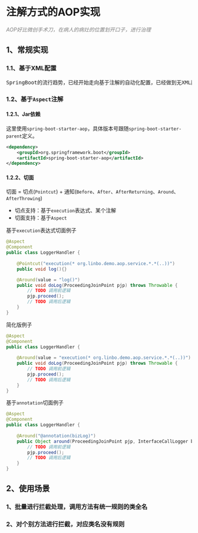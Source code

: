 # 注解方式的AOP实现
<span style="color: grey; font-style: italic;">AOP好比微创手术刀，在病人的病灶的位置划开口子，进行治理</span>

## 1、常规实现

### 1.1、基于XML配置
<pre>
SpringBoot的流行趋势，已经开始走向基于注解的自动化配置，已经做到无XML配置文件。所以这里就不介绍XML方式的开发。
</pre>
### 1.2、基于```Aspect```注解
#### 1.2.1、Jar依赖
这里使用```spring-boot-starter-aop```，具体版本号跟随```spring-boot-starter-parent```定义。
```xml
<dependency>
    <groupId>org.springframework.boot</groupId>
    <artifactId>spring-boot-starter-aop</artifactId>
</dependency>
```
#### 1.2.2、切面
<span>切面 = 切点(```Pointcut```) + 通知(```Before```、```After```、```AfterReturning```、```Around```、```AfterThrowing```)</span>
- 切点支持：基于```execution```表达式、某个注解
- 切面支持：基于```Aspect```

基于```execution```表达式切面例子
```java
@Aspect
@Component
public class LoggerHandler {
    
    @Pointcut("execution(* org.linbo.demo.aop.service.*.*(..))")
    public void log(){}

    @Around(value = "log()")
    public void doLog(ProceedingJoinPoint pjp) throws Throwable {
        // TODO 调用前逻辑
        pjp.proceed();
        // TODO 调用后逻辑
    }
}
```

简化版例子
```java
@Aspect
@Component
public class LoggerHandler {
    
    @Around(value = "execution(* org.linbo.demo.aop.service.*.*(..))")
    public void doLog(ProceedingJoinPoint pjp) throws Throwable {
        // TODO 调用前逻辑
        pjp.proceed();
        // TODO 调用后逻辑
    }
}
```

基于```annotation```切面例子
```java
@Aspect
@Component
public class LoggerHandler {
    
    @Around("@annotation(bizLog)")
    public Object around(ProceedingJoinPoint pjp, InterfaceCallLogger bizLog) throws Throwable {
        // TODO 调用前逻辑
        pjp.proceed();
        // TODO 调用后逻辑
    }
}
```

## 2、使用场景
### 1、批量进行拦截处理，调用方法有统一规则的类全名



### 2、对个别方法进行拦截，对应类名没有规则

